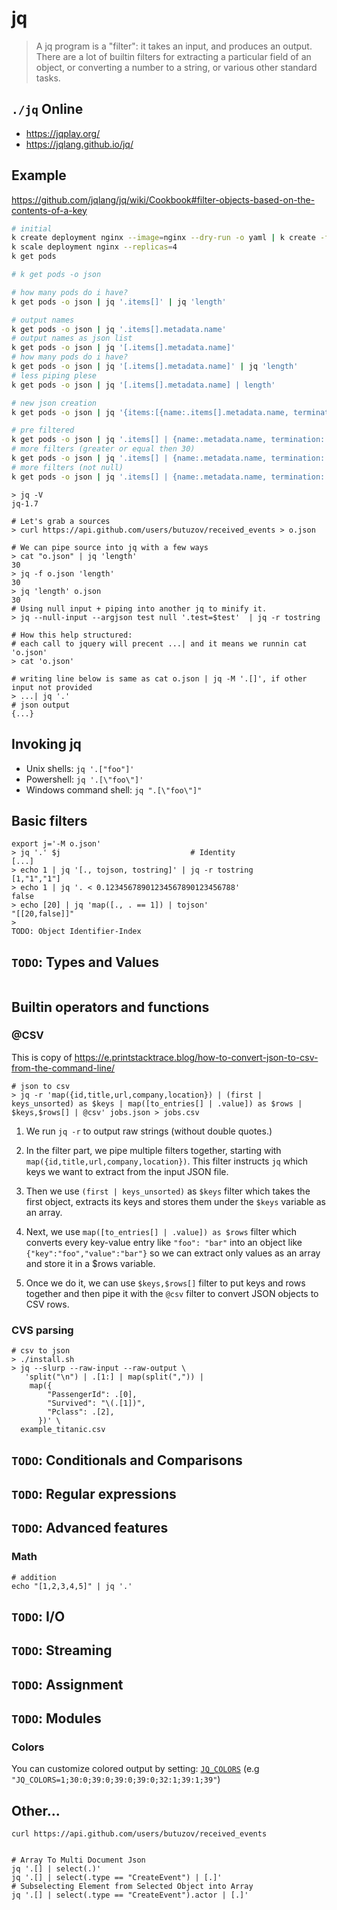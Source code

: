 <!-- menu: "`jq`" -->
# jq

> A jq program is a "filter": it takes an input, and produces an output. There are a lot of builtin filters for extracting a particular field of an object, or converting a number to a string, or various other standard tasks.

## `./jq` Online

- https://jqplay.org/
- https://jqlang.github.io/jq/

## Example

https://github.com/jqlang/jq/wiki/Cookbook#filter-objects-based-on-the-contents-of-a-key

```bash
# initial
k create deployment nginx --image=nginx --dry-run -o yaml | k create -f -
k scale deployment nginx --replicas=4
k get pods

# k get pods -o json

# how many pods do i have?
k get pods -o json | jq '.items[]' | jq 'length'

# output names
k get pods -o json | jq '.items[].metadata.name'
# output names as json list
k get pods -o json | jq '[.items[].metadata.name]'
# how many pods do i have?
k get pods -o json | jq '[.items[].metadata.name]' | jq 'length'
# less piping plese
k get pods -o json | jq '[.items[].metadata.name] | length'

# new json creation
k get pods -o json | jq '{items:[{name:.items[].metadata.name, termination: .items[].spec.terminationGracePeriodSeconds}]}'

# pre filtered
k get pods -o json | jq '.items[] | {name:.metadata.name, termination: .spec.terminationGracePeriodSeconds}'
# more filters (greater or equal then 30)
k get pods -o json | jq '.items[] | {name:.metadata.name, termination: .spec.terminationGracePeriodSeconds} | select(.termination|tonumber >= 30)'
# more filters (not null)
k get pods -o json | jq '.items[] | {name:.metadata.name, termination: .spec.terminationGracePeriodSeconds} | select(.termination != null)'

```


<!-- - https://medium.com/cameron-nokes/working-with-json-in-bash-using-jq-13d76d307c4
- https://medium.com/google-cloud/kubernetes-engine-master-node-versions-b5ecd9ed0b35
- https://github.com/butuzov/todayilearned/blob/v2/tooling/jq/jq.md
- https://medium.com/free-code-camp/how-to-transform-json-to-csv-using-jq-in-the-command-line-4fa7939558bf
- https://stackoverflow.com/questions/18592173/
- https://stackoverflow.com/questions/28164849/
- https://stackoverflow.com/questions/44656515/how-to-remove-double-quotes-in-jq-output-for-parsing-json-files-in-bash
- https://stackoverflow.com/questions/33057420/jq-select-multiple-conditions/33059058#33059058 -->




```shell
> jq -V
jq-1.7

# Let's grab a sources
> curl https://api.github.com/users/butuzov/received_events > o.json

# We can pipe source into jq with a few ways
> cat "o.json" | jq 'length'
30
> jq -f o.json 'length'
30
> jq 'length' o.json
30
# Using null input + piping into another jq to minify it.
> jq --null-input --argjson test null '.test=$test'  | jq -r tostring

# How this help structured:
# each call to jquery will precent ...| and it means we runnin cat 'o.json'
> cat 'o.json'

# writing line below is same as cat o.json | jq -M '.[]', if other input not provided
> ...| jq '.'
# json output
{...}

```

## Invoking jq

- Unix shells: `jq '.["foo"]'`
- Powershell: `jq '.[\"foo\"]'`
- Windows command shell: `jq ".[\"foo\"]"`



## Basic filters

```shell
export j='-M o.json'
> jq '.' $j                             # Identity
[...]
> echo 1 | jq '[., tojson, tostring]' | jq -r tostring
[1,"1","1"]
> echo 1 | jq '. < 0.12345678901234567890123456788'
false
> echo [20] | jq 'map([., . == 1]) | tojson'
"[[20,false]]"
>
TODO: Object Identifier-Index
```

## `TODO`: Types and Values

```shell

```
## Builtin operators and functions

### @CSV

This is copy of https://e.printstacktrace.blog/how-to-convert-json-to-csv-from-the-command-line/

```shell
# json to csv
> jq -r 'map({id,title,url,company,location}) | (first | keys_unsorted) as $keys | map([to_entries[] | .value]) as $rows | $keys,$rows[] | @csv' jobs.json > jobs.csv
```

1. We run `jq -r` to output raw strings (without double quotes.)

1. In the filter part, we pipe multiple filters together, starting with `map({id,title,url,company,location})`. This filter instructs `jq` which keys we want to extract from the input JSON file.

1. Then we use `(first | keys_unsorted)` as `$keys` filter which takes the first object, extracts its keys and stores them under the `$keys` variable as an array.

1. Next, we use `map([to_entries[] | .value]) as $rows` filter which converts every key-value entry like `"foo": "bar"` into an object like `{"key":"foo","value":"bar"}` so we can extract only values as an array and store it in a $rows variable.

1. Once we do it, we can use `$keys,$rows[]` filter to put keys and rows together and then pipe it with the `@csv` filter to convert JSON objects to CSV rows.

### CVS parsing

```shell
# csv to json
> ./install.sh
> jq --slurp --raw-input --raw-output \
   'split("\n") | .[1:] | map(split(",")) |
    map({
        "PassengerId": .[0],
        "Survived": "\(.[1])",
        "Pclass": .[2],
      })' \
  example_titanic.csv
```

## `TODO`:  Conditionals and Comparisons

## `TODO`:  Regular expressions

## `TODO`:  Advanced features

### Math

```shell
# addition
echo "[1,2,3,4,5]" | jq '.'

```

## `TODO`: I/O
## `TODO`: Streaming
## `TODO`: Assignment
## `TODO`: Modules

### Colors

You can customize colored output by setting: [`JQ_COLORS`](https://jqlang.github.io/jq/manual/#colors) (e.g `"JQ_COLORS=1;30:0;39:0;39:0;39:0;32:1;39:1;39"`)

## Other...

```shell
curl https://api.github.com/users/butuzov/received_events


# Array To Multi Document Json
jq '.[] | select(.)'
jq '.[] | select(.type == "CreateEvent") | [.]'
# Subselecting Element from Selected Object into Array
jq '.[] | select(.type == "CreateEvent").actor | [.]'
```
